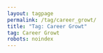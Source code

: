 ```yaml
---
layout: tagpage
permalink: /tag/career_growt/
title: "Tag: Career Growt"
tag: Career Growt
robots: noindex
---
```

